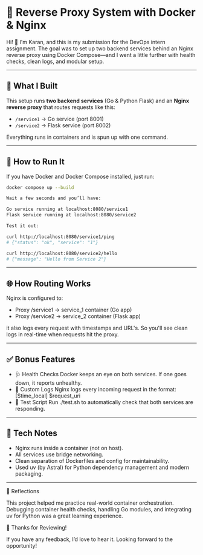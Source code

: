 # 🚀 Reverse Proxy System with Docker & Nginx

Hi! 👋 I'm Karan, and this is my submission for the DevOps intern assignment. The goal was to set up two backend services behind an Nginx reverse proxy using Docker Compose—and I went a little further with health checks, clean logs, and modular setup.

---

## 🔧 What I Built

This setup runs **two backend services** (Go & Python Flask) and an **Nginx reverse proxy** that routes requests like this:

- `/service1` → Go service (port 8001)
- `/service2` → Flask service (port 8002)

Everything runs in containers and is spun up with one command.

---

## 🧪 How to Run It

If you have Docker and Docker Compose installed, just run:

```bash
docker compose up --build

Wait a few seconds and you’ll have:

Go service running at localhost:8080/service1
Flask service running at localhost:8080/service2

Test it out:

curl http://localhost:8080/service1/ping
# {"status": "ok", "service": "1"}

curl http://localhost:8080/service2/hello
# {"message": "Hello from Service 2"}
```
---
## 🌐 How Routing Works

Nginx is configured to:

- Proxy /service1 → service_1 container (Go app)
- Proxy /service2 → service_2 container (Flask app)

it also logs every request with timestamps and URL's. So you'll see clean logs in real-time when requests hit the proxy.

---
## ✅ Bonus Features

- 🩺 Health Checks
Docker keeps an eye on both services. If one goes down, it reports unhealthy.
- 📄 Custom Logs
Nginx logs every incoming request in the format:
[$time_local] $request_uri
- 🧪 Test Script
Run ./test.sh to automatically check that both services are responding.
---
## 🧼 Tech Notes

- Nginx runs inside a container (not on host).
- All services use bridge networking.
- Clean separation of Dockerfiles and config for maintainability.
- Used uv (by Astral) for Python dependency management and modern packaging.
---
💬 Reflections

This project helped me practice real-world container orchestration. Debugging container health checks, handling Go modules, and integrating uv for Python was a great learning experience.

🤝 Thanks for Reviewing!

If you have any feedback, I’d love to hear it.
Looking forward to the opportunity!

